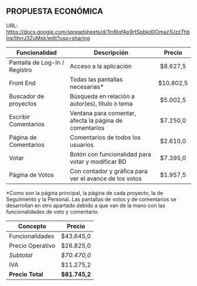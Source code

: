 ## PROPUESTA ECONÓMICA

URL: https://docs.google.com/spreadsheets/d/1ln8IqfAp9rtSpbkd0Omaz1Uzz7hbInp1jhrrJ3ZuMsk/edit?usp=sharing

| Funcionalidad                 | Descripción                                            | Precio   |
| ----------------------------- | ------------------------------------------------------ | :------: |
| Pantalla de Log-In / Registro | Acceso a la aplicación                                 | $8.627,5 |
| Front End                     | Todas las pantallas necesarias*                        | $10.802,5| 
| Buscador de proyectos         | Búsqueda en relación a autor(es), título o tema        | $5.002,5 |
| Escribir Comentarios          | Ventana para comentar, afecta la página de comentarios | $7.250,0 |
| Página de Comentarios         | Comentarios de todos los usuarios                      | $2.610,0 |
| Votar                         | Botón con funcionalidad para votar y modificar BD      | $7.395,0 |
| Página de Votos               | Con contador y gráfica para ver el avance de los votos | $1.957,5 |

*Como son la página principal, la página de cada proyecto, la de Seguimiento y la Personal. Las pantallas de votos y de comentarios se desarrollan en otro apartado debido a que van de la mano con las funcionalidades de voto y comentario. 

| Concepto         | Precio       |
| ---------------- | :----------: | 
| Funcionalidades  |$43.645,0     |
| Precio Operativo |$26.825,0     |
| *Subtotal*       |*$70.470,0*   |
| IVA              |$11.275,2  |
| **Precio Total** | **$81.745,2**|
